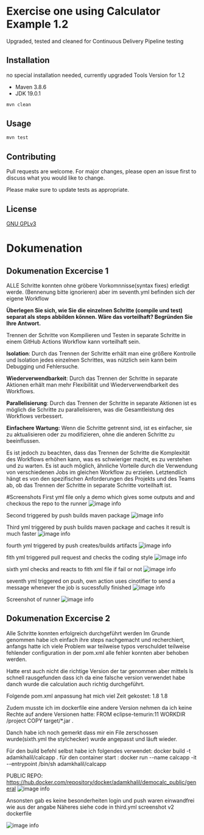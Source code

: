 # Exercise one using Calculator Example 1.2 

Upgraded, tested and cleaned for Continuous Delivery Pipeline testing

## Installation

no special installation needed, currently upgraded Tools Version for 1.2
- Maven 3.8.6
- JDK 19.0.1

```bash
mvn clean
```

## Usage

```bash
mvn test
```

## Contributing

Pull requests are welcome. For major changes, please open an issue first
to discuss what you would like to change.

Please make sure to update tests as appropriate.

## License

[GNU GPLv3](https://choosealicense.com/licenses/gpl-3.0/)

# Dokumenation 
## Dokumenation Excercise 1
ALLE Schritte konnten ohne gröbere Vorkomnnisse(syntax fixes) erledigt werde.
(Bennenung bitte ignorieren) aber im seventh.yml befinden sich der eigene Workflow 

**Überlegen Sie sich, wie Sie die einzelnen Schritte (compile und test) separat als
steps abbilden können. Wäre das vorteilhaft? Begründen Sie Ihre Antwort.**

Trennen der Schritte von Kompilieren und Testen in separate Schritte in einem GitHub Actions Workflow kann vorteilhaft sein.

**Isolation**: Durch das Trennen der Schritte erhält man eine größere Kontrolle und Isolation jedes 
einzelnen Schrittes, was nützlich sein kann beim Debugging und Fehlersuche.

**Wiederverwendbarkeit**: Durch das Trennen der Schritte in separate Aktionen erhält man mehr Flexibilität 
und Wiederverwendbarkeit des Workflows.

**Parallelisierung**: Durch das Trennen der Schritte in separate Aktionen ist es möglich die Schritte zu parallelisieren, 
was die Gesamtleistung des Workflows verbessert.

**Einfachere Wartung:** Wenn die Schritte getrennt sind, ist es einfacher, sie zu aktualisieren oder zu modifizieren, ohne die anderen Schritte zu beeinflussen.

Es ist jedoch zu beachten, dass das Trennen der Schritte die Komplexität des Workflows erhöhen kann, was es schwieriger macht, es zu 
verstehen und zu warten. Es ist auch möglich, ähnliche Vorteile durch die Verwendung von verschiedenen Jobs im gleichen Workflow zu erzielen. 
Letztendlich hängt es von den spezifischen Anforderungen des Projekts und des Teams ab, ob das Trennen der Schritte in separate Schritte vorteilhaft ist.


#Screenshots
First yml file only a demo which gives some outputs and and checkous the repo to the runner 
![image info](screenshots/first.png)


Second triggered by push  builds maven package
![image info](screenshots/second.png)

Third yml triggered by push builds maven package and caches it result is much faster
![image info](screenshots/third.png)

fourth yml triggered by push creates/builds artifacts
![image info](screenshots/third.png)

fith yml triggered pull request and checks the coding style
![image info](screenshots/fith.png)

sixth yml  checks and reacts to fith xml file if fail or not
![image info](screenshots/sixth.png)

seventh yml triggered on push, own action uses cinotifier to send a message whenever the job is sucessfully
finished
![image info](screenshots/seventh.png)

Screenshot of runner
![image info](screenshots/runners.png)

## Dokumenation Excercise 2
Alle Schritte konnten erfolgreich durchgeführt werden
Im Grunde genommen habe ich einfach ihre steps nachgemacht und recherchiert, anfangs hatte ich viele Problem war teilweise typos verschuldet teilweise
fehlender configuration in der pom.xml alle fehler konnten aber behoben werden.

Hatte erst auch nicht die richtige Version der tar genommen aber mittels ls schnell rausgefunden dass ich da eine falsche version verwendet habe danch wurde
die calculation auch richtig durchgeführt. 

Folgende pom.xml anpassung hat mich viel Zeit gekostet:
<configuration>
<source>1.8</source>
<target>1.8</target>
</configuration>

Zudem musste ich im dockerfile eine andere Version nehmen da ich keine Rechte auf andere Versionen hatte:
FROM eclipse-temurin:11
WORKDIR /project
COPY target/*.jar .

Danch habe ich noch gemerkt dass mir ein File zerschossen wurde(sixth.yml the stylchecker) wurde angepasst und läuft wieder.

Für den build befehl selbst habe ich folgendes verwendet: docker build -t adamkhalil/calcapp .
für den container start :  docker run --name calcapp -it --entrypoint /bin/sh adamkhalil/calcapp

PUBLIC REPO:
https://hub.docker.com/repository/docker/adamkhalil/democalc_public/general
![image info](screenshots/dockerhub.png)

Ansonsten gab es keine besonderheiten 
login und push waren einwandfrei wie aus der angabe 
Näheres siehe code in third.yml  screenshot v2 dockerfile

![image info](screenshots/third2.png)
